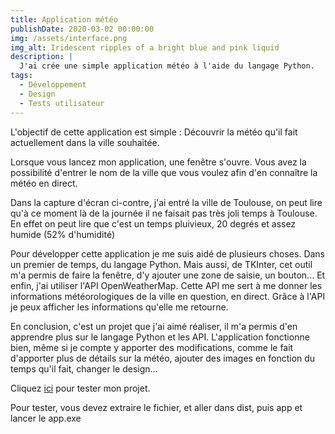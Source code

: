 ```yaml
---
title: Application météo
publishDate: 2020-03-02 00:00:00
img: /assets/interface.png
img_alt: Iridescent ripples of a bright blue and pink liquid
description: |
  J'ai crée une simple application météo à l'aide du langage Python.
tags:
  - Développement
  - Design
  - Tests utilisateur
---
```


L'objectif de cette application est simple : Découvrir la météo qu'il fait actuellement dans la ville souhaitée.

Lorsque vous lancez mon application, une fenêtre s'ouvre. Vous avez la possibilité d'entrer le nom de la ville que vous voulez afin d'en connaître la météo en direct.

Dans la capture d'écran ci-contre, j'ai entré la ville de Toulouse, on peut lire qu'à ce moment là de la journée il ne faisait pas très joli temps à Toulouse. En effet
on peut lire que c'est un temps pluivieux, 20 degrés et assez humide (52% d'humidité)

Pour développer cette application je me suis aidé de plusieurs choses. Dans un premier de temps, du langage Python. Mais aussi, de TKInter, cet outil m'a permis de faire
la fenêtre, d'y ajouter une zone de saisie, un bouton... Et enfin, j'ai utiliser l'API OpenWeatherMap. Cette API me sert à me donner les informations météorologiques de la ville
en question, en direct. Grâce à l'API je peux afficher les informations qu'elle me retourne.

En conclusion, c'est un projet que j'ai aimé réaliser, il m'a permis d'en apprendre plus sur le langage Python et les API. L'application fonctionne bien, même si je compte
y apporter des modifications, comme le fait d'apporter plus de détails sur la météo, ajouter des images en fonction du temps qu'il fait, changer le design...

<p>Cliquez <a href="https://github.com/Enzo-six/appli-meteo-python/archive/refs/heads/main.zip" download="appli-meteo-python">ici</a> pour tester mon projet.</p>
<p>Pour tester, vous devez extraire le fichier, et aller dans dist, puis app et lancer le app.exe</p>